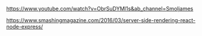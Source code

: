 https://www.youtube.com/watch?v=ObrSuDYMl1s&ab_channel=Smoljames

https://www.smashingmagazine.com/2016/03/server-side-rendering-react-node-express/

